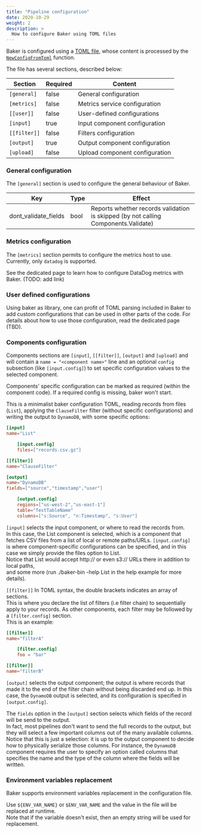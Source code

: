 ```yaml
---
title: "Pipeline configuration"
date: 2020-10-29
weight: 2
description: >
  How to configure Baker using TOML files
---
```


Baker is configured using a [TOML file](https://toml.io/en/), whose content is processed by the
[`NewConfigFromToml`](https://pkg.go.dev/github.com/AdRoll/baker#NewConfigFromToml) function.

The file has several sections, described below:

| Section       | Required   | Content                        |
|---------------|------------|--------------------------------|
| `[general]`   | false      | General configuration          |
| `[metrics]`   | false      | Metrics service configuration  |
| `[[user]]`    | false      | User-defined configurations    |
| `[input]`     | true       | Input component configuration  |
| `[[filter]]`  | false      | Filters configuration          |
| `[output]`    | true       | Output component configuration |
| `[upload]`    | false      | Upload component configuration |

### General configuration

The `[general]` section is used to configure the general behaviour of Baker.

| Key                    | Type   | Effect |
|------------------------|--------|--------|
| dont_validate_fields   | bool   | Reports whether records validation is skipped (by not calling Components.Validate) |

### Metrics configuration

The `[metrics]` section permits to configure the metrics host to use. Currently, only `datadog` is
supported.

See the dedicated page to learn how to configure DataDog metrics with Baker. (TODO: add link)

### User defined configurations

Using baker as library, one can profit of TOML parsing included in Baker to add custom configurations
that can be used in other parts of the code.
For details about how to use those configuration, read the dedicated page (TBD).

### Components configuration

Components sections are `[input]`, `[[filter]]`, `[output]` and `[upload]` and will contain a
`name = "<component name>"` line and an optional `config` subsection (like `[input.config]`)
to set specific configuration values to the selected component.

Components' specific configuration can be marked as required (within the component code). If a
required config is missing, baker won't start.

This is a minimalist baker configuration TOML, reading records from files (`List`), applying the
`ClauseFilter` filter (without specific configurations) and writing the output to `DynamoDB`,
with some specific options:

```toml
[input]
name="List"

    [input.config]
    files=["records.csv.gz"]

[[filter]]
name="ClauseFilter"

[output]
name="DynamoDB"
fields=["source","timestamp","user"]

    [output.config]
    regions=["us-west-2","us-east-1"]
    table="TestTableName"
    columns=["s:Source", "n:Timestamp", "s:User"]
```

`[input]` selects the input component, or where to read the records from.  
In this case, the List component is selected, which is a component that fetches CSV files from
a list of local or remote paths/URLs. `[input.config]` is where component-specific configurations
can be specified, and in this case we simply provide the files option to List.  
Notice that List would accept http:// or even s3:// URLs there in addition to local paths,  
and some more (run ./baker-bin -help List in the help example for more details).

`[[filter]]` In TOML syntax, the double brackets indicates an array of sections.  
This is where you declare the list of filters (i.e filter chain) to sequentially apply to your
records. As other components, each filter may be followed by a `[filter.config]` section.  
This is an example:

```toml
[[filter]]
name="filterA"

    [filter.config]
    foo = "bar"

[[filter]]
name="filterB"
```

`[output]` selects the output component; the output is where records that made it to the end of
the filter chain without being discarded end up. In this case, the `DynamoDB` output is selected,
and its configuration is specified in `[output.config]`.

The `fields` option in the `[output]` section selects which fields of the record will be send
to the output.  
In fact, most pipelines don't want to send the full records to the output, but they will select
a few important columns out of the many available columns.  
Notice that this is just a selection: it is up to the output component to decide how to
physically serialize those columns. For instance, the `DynamoDB` component requires the user
to specify an option called columns that specifies the name and the type of the column where
the fields will be written.

### Environment variables replacement

Baker supports environment variables replacement in the configuration file.

Use `${ENV_VAR_NAME}` or `$ENV_VAR_NAME` and the value in the file will be replaced at runtime.  
Note that if the variable doesn't exist, then an empty string will be used for replacement.
